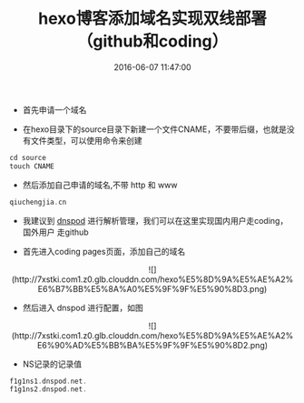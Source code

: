 ﻿---
title: hexo博客添加域名实现双线部署（github和coding）
date: 2016-06-07 11:47:00
tags: [SEO,hexo,搜索引擎]
categories:  SEO
---

- 首先申请一个域名

- 在hexo目录下的source目录下新建一个文件CNAME，不要带后缀，也就是没有文件类型，可以使用命令来创建

```cpp
cd source
touch CNAME
```

- 然后添加自己申请的域名,不带 http 和 www 
```cpp
qiuchengjia.cn
```
- 我建议到 [dnspod](https://www.dnspod.cn/) 进行解析管理，我们可以在这里实现国内用户走coding，国外用户
走github


- 首先进入coding pages页面，添加自己的域名

<center>![](http://7xstki.com1.z0.glb.clouddn.com/hexo%E5%8D%9A%E5%AE%A2%E6%B7%BB%E5%8A%A0%E5%9F%9F%E5%90%8D3.png)</center>

<!-- more -->

- 然后进入 dnspod 进行配置，如图

<center>![](http://7xstki.com1.z0.glb.clouddn.com/hexo%E5%8D%9A%E5%AE%A2%E6%90%AD%E5%BB%BA%E5%9F%9F%E5%90%8D2.png)</center>

- NS记录的记录值


```cpp
f1g1ns1.dnspod.net.
f1g1ns2.dnspod.net.
```

